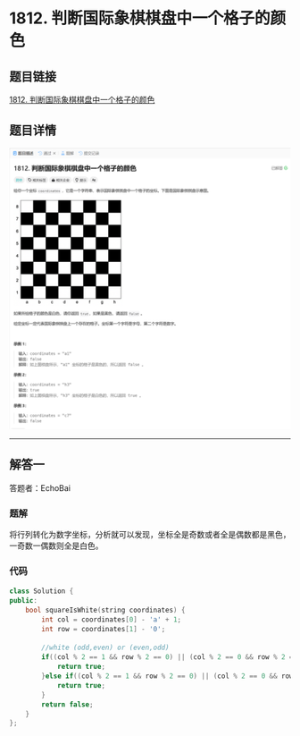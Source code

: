 # 1812. 判断国际象棋棋盘中一个格子的颜色
## 题目链接  
[1812. 判断国际象棋棋盘中一个格子的颜色](https://leetcode.cn/problems/determine-color-of-a-chessboard-square/description/?envType=daily-question&envId=2024-12-09)
## 题目详情
![题目图片](Img/1812.png)

***
## 解答一
答题者：EchoBai

### 题解
将行列转化为数字坐标，分析就可以发现，坐标全是奇数或者全是偶数都是黑色，一奇数一偶数则全是白色。

### 代码
``` cpp
class Solution {
public:
    bool squareIsWhite(string coordinates) {
        int col = coordinates[0] - 'a' + 1;
        int row = coordinates[1] - '0';
        
        //white (odd,even) or (even,odd)
        if((col % 2 == 1 && row % 2 == 0) || (col % 2 == 0 && row % 2 == 1)){
            return true;
        }else if((col % 2 == 1 && row % 2 == 0) || (col % 2 == 0 && row % 2 == 1)){
            return true;
        }
        return false;
    }
};
```
